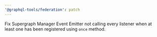 ```yaml
---
'@graphql-tools/federation': patch
---
```


Fix Supergraph Manager Event Emitter not calling every listener when at least one has been
registered using `once` method.
